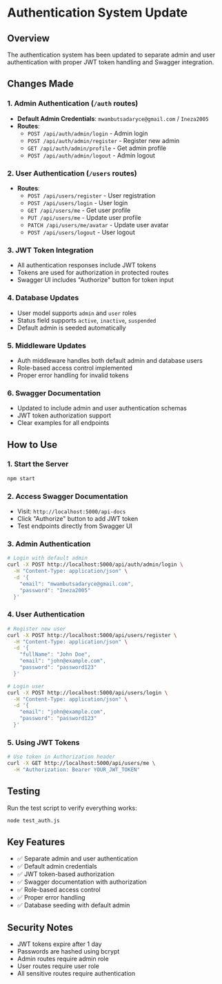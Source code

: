 # Authentication System Update

## Overview
The authentication system has been updated to separate admin and user authentication with proper JWT token handling and Swagger integration.

## Changes Made

### 1. Admin Authentication (`/auth` routes)
- **Default Admin Credentials**: `mwambutsadaryce@gmail.com` / `Ineza2005`
- **Routes**:
  - `POST /api/auth/admin/login` - Admin login
  - `POST /api/auth/admin/register` - Register new admin
  - `GET /api/auth/admin/profile` - Get admin profile
  - `POST /api/auth/admin/logout` - Admin logout

### 2. User Authentication (`/users` routes)
- **Routes**:
  - `POST /api/users/register` - User registration
  - `POST /api/users/login` - User login
  - `GET /api/users/me` - Get user profile
  - `PUT /api/users/me` - Update user profile
  - `PATCH /api/users/me/avatar` - Update user avatar
  - `POST /api/users/logout` - User logout

### 3. JWT Token Integration
- All authentication responses include JWT tokens
- Tokens are used for authorization in protected routes
- Swagger UI includes "Authorize" button for token input

### 4. Database Updates
- User model supports `admin` and `user` roles
- Status field supports `active`, `inactive`, `suspended`
- Default admin is seeded automatically

### 5. Middleware Updates
- Auth middleware handles both default admin and database users
- Role-based access control implemented
- Proper error handling for invalid tokens

### 6. Swagger Documentation
- Updated to include admin and user authentication schemas
- JWT token authorization support
- Clear examples for all endpoints

## How to Use

### 1. Start the Server
```bash
npm start
```

### 2. Access Swagger Documentation
- Visit: `http://localhost:5000/api-docs`
- Click "Authorize" button to add JWT token
- Test endpoints directly from Swagger UI

### 3. Admin Authentication
```bash
# Login with default admin
curl -X POST http://localhost:5000/api/auth/admin/login \
  -H "Content-Type: application/json" \
  -d '{
    "email": "mwambutsadaryce@gmail.com",
    "password": "Ineza2005"
  }'
```

### 4. User Authentication
```bash
# Register new user
curl -X POST http://localhost:5000/api/users/register \
  -H "Content-Type: application/json" \
  -d '{
    "fullName": "John Doe",
    "email": "john@example.com",
    "password": "password123"
  }'

# Login user
curl -X POST http://localhost:5000/api/users/login \
  -H "Content-Type: application/json" \
  -d '{
    "email": "john@example.com",
    "password": "password123"
  }'
```

### 5. Using JWT Tokens
```bash
# Use token in Authorization header
curl -X GET http://localhost:5000/api/users/me \
  -H "Authorization: Bearer YOUR_JWT_TOKEN"
```

## Testing
Run the test script to verify everything works:
```bash
node test_auth.js
```

## Key Features
- ✅ Separate admin and user authentication
- ✅ Default admin credentials
- ✅ JWT token-based authorization
- ✅ Swagger documentation with authorization
- ✅ Role-based access control
- ✅ Proper error handling
- ✅ Database seeding with default admin

## Security Notes
- JWT tokens expire after 1 day
- Passwords are hashed using bcrypt
- Admin routes require admin role
- User routes require user role
- All sensitive routes require authentication 